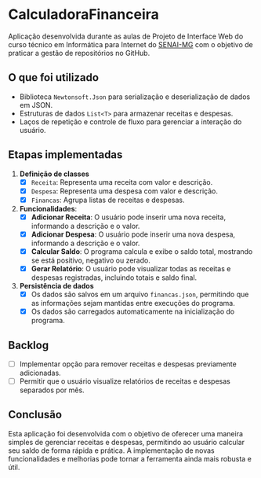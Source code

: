 # CalculadoraFinanceira
Aplicação desenvolvida durante as aulas de Projeto de Interface Web do curso técnico em Informática para Internet do [SENAI-MG](https://www.fiemg.com.br/senai/) com o objetivo de praticar a gestão de repositórios no GitHub.

## O que foi utilizado
- Biblioteca `Newtonsoft.Json` para serialização e deserialização de dados em JSON.
- Estruturas de dados `List<T>` para armazenar receitas e despesas.
- Laços de repetição e controle de fluxo para gerenciar a interação do usuário.

## Etapas implementadas
1. **Definição de classes**
    - [x] `Receita`: Representa uma receita com valor e descrição.
    - [x] `Despesa`: Representa uma despesa com valor e descrição.
    - [x] `Financas`: Agrupa listas de receitas e despesas.

2. **Funcionalidades**:
    - [x] **Adicionar Receita**: O usuário pode inserir uma nova receita, informando a descrição e o valor.
    - [x] **Adicionar Despesa**: O usuário pode inserir uma nova despesa, informando a descrição e o valor.
    - [x] **Calcular Saldo**: O programa calcula e exibe o saldo total, mostrando se está positivo, negativo ou zerado.
    - [x] **Gerar Relatório**: O usuário pode visualizar todas as receitas e despesas registradas, incluindo totais e saldo final.

3. **Persistência de dados**
    - [x] Os dados são salvos em um arquivo `financas.json`, permitindo que as informações sejam mantidas entre execuções do programa.
    - [x] Os dados são carregados automaticamente na inicialização do programa.

## Backlog
- [ ] Implementar opção para remover receitas e despesas previamente adicionadas.
- [ ] Permitir que o usuário visualize relatórios de receitas e despesas separados por mês.

## Conclusão
Esta aplicação foi desenvolvida com o objetivo de oferecer uma maneira simples de gerenciar receitas e despesas, permitindo ao usuário calcular seu saldo de forma rápida e prática. A implementação de novas funcionalidades e melhorias pode tornar a ferramenta ainda mais robusta e útil.